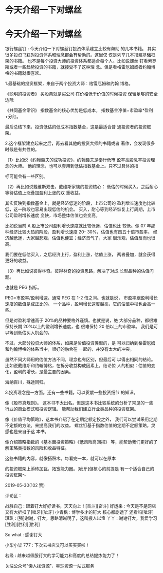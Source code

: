 # 今天介绍一下对螺丝

# 今天介绍一下对螺丝

银行螺丝钉 : 今天介绍一下对螺丝钉投资体系建立比较有帮助 的几本书籍。 其实很多投资书籍对投资体系和理念都会有帮助的。这里仅 仅是列举几本搭建基础框架的书籍。 也不是每个投资大师的投资体系都适合每个人。比如说螺丝 钉看索罗斯或者一些趋势投资的书籍，就接受不了这种理 念。但是看格雷厄姆或者约翰博格的书籍就很喜欢。

1.最基础的投资框架，来自于两个投资大师：格雷厄姆和约翰 博格。

《聪明的投资者》 买股票就是买公司 在价格低于价值的时候投资 保留足够的安全边际

《共同基金常识》 指数基金的核心优势是低成本。 指数基金净值=市盈率*盈利+分红。

最后总结下来，投资低估的低成本指数基金，这是最适合普 通投资者的投资框架。

2.这个框架建立起来之后，再去看其他的投资大师的书籍或者 著作，会发现很多时候是有共性的。

（1）比如说《约翰聂夫的成功投资》，约翰聂夫是奉行低市 盈率高股息率投资理念的大师。 他的理念，也可以套用到低估指数基金上。只不过具体的指

标可能会有一些区别。

（2）再比如说戴维斯双击。戴维斯家族的投资核心： 低估的时候买入，之后耐心等待估值上涨叠加盈利上涨的双 重收益。

其实反映到指数基金上，就是经济低迷的阶段，上市公司的 盈利增长速度也比较低，这一阶段也容易出现低估的机会。 买入，耐心等到经济恢复上行周期，上市公司盈利增长速度 变快，市场整体估值也会变高。

比如说当前 A 股上市公司盈利增长速度就比较低迷，估值也比 较低。像 07 年那种经济比较火热的阶段，盈利增长速度 20- 30%，估值也有四五十倍市盈率。 经济越低迷，大家越悲观，估值也便宜；经济景气了，大家 很乐观，估值反而也很高。

我们要在低估买入，之后经济上行，盈利上涨，估值上涨， 两者叠加，就会获得更好的收益。

（3）再比如说彼得林奇。彼得林奇的投资思路，解决了对成 长型品种的估值问题。

也就是 PEG 指标。

PEG=市盈率/盈利增速。通常 PEG 在 1-2 倍之间。也就是说， 市盈率跟盈利增长速度的数值是成正比的。 一个品种，盈利增长速度越高，它的估值中枢也会高一些。

但是对盈利增速高于 20%的品种要格外谨慎。也就是说，绝 大部分品种，都很难保持长期 20%以上的盈利增长速度，也 很难保持 20 倍以上的市盈率。 我们是可以等到低估买入机会的。

不过，大部分投资大师的体系，如果是价值投资类型的，是 可以归纳到格雷厄姆和约翰博格的体系当中，很好的融合在 一起的，并没有太大的冲突。

虽然不同大师用的估值方法不同，理念也有区别，但最后可 以得出相同的结论。 比如说戴维斯和约翰博格，在拆分收益构成因素上，结论惊 人的相似：估值的变化，盈利的增长，是最主要的因素。

海纳百川，殊途同归。

3.投资理念是一方面。还有一些书籍，可以贡献一些投资细节 的知识。

像《股市真规则》。 这本书不太出名。但是这本书比较系统的分析了常见的一些 行业的商业模式和投资逻辑。 能帮助我们建立行业类品种的投资框架。

像《价值平均策略》，这本书介绍了在定期定额定投之外， 我们可以尝试采用定期不定额的方法，来提高我们的收益。 螺丝钉基于指数估值的定期不定额策略，灵感也是来自于这 本书。

像介绍策略指数的《基本面投资策略》《低风险高回报》 等，能帮助我们更好的了解策略类指数的风险和收益特征。

这些书籍的内容，就像搭积木。每看完一本，就可以在原本

的投资框架上添砖加瓦，拓宽能力圈。[呲牙]但核心的前提是 有一个适合自己的投资框架～

2019-05-30(102 赞)

评论区：

战胜自己 : 跟着钉大好好读书，天天向上！[奋斗][奋斗] 好运来 : 今天是不是网店又有大折扣了[呲牙][呲牙] 小青枫 : 博学多才的钉大 核心都剧透了 还看吗[呲牙] 琪琪 : [强]谢谢，钉大，思路清晰明了，这叫授人以渔 丫丫 : 谢谢钉大，我爱学习[胜利][胜利][胜利]

So what : 感谢钉大

小柒小柒 777 : 下次去书店又可以买买买啦！

若缘 : 越来越佩服钉大的学习能力和高度的总结提炼能力了！

关注公众号"懒人找资源"，星球资源一站式服务